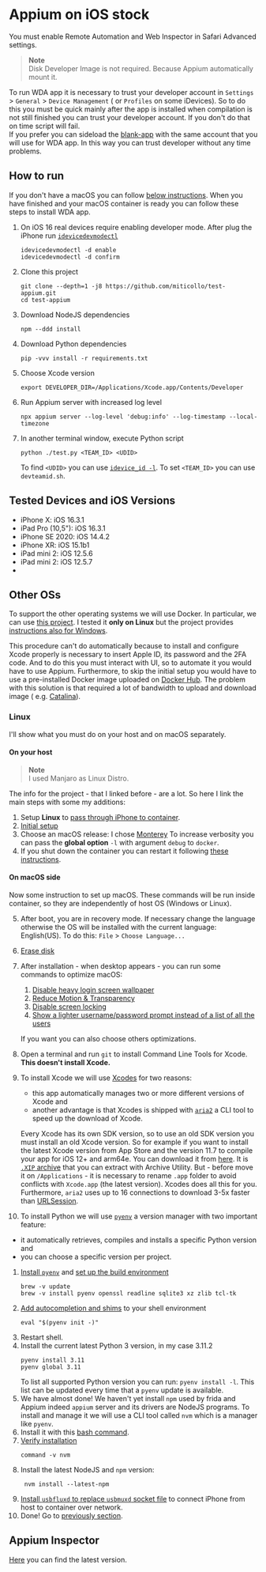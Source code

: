 # Appium on iOS stock

You must enable Remote Automation and Web Inspector in Safari Advanced settings.

> **Note**<br/>
> Disk Developer Image is not required.
> Because Appium automatically mount it.

To run WDA app it is necessary to trust your developer account in `Settings` > `General` > `Device Management` (
or `Profiles` on some iDevices).
So to do this you must be quick mainly after the app is installed when compilation is not still finished you can trust
your developer account.
If you don't do that on time script will fail.<br/>
If you prefer you can sideload the [blank-app](https://github.com/miticollo/blank-app/releases/latest) with the same
account that you will use for WDA app.
In this way you can trust developer without any time problems.

## How to run

If you don't have a macOS you can follow [below instructions](#other-oss).
When you have finished and your macOS container is ready you can follow these steps to install WDA app.

1. On iOS 16 real devices require enabling developer mode.
   After plug the iPhone
   run [`idevicedevmodectl`](https://github.com/libimobiledevice/libimobiledevice/blob/master/tools/idevicedevmodectl.c)
   ```shell
   idevicedevmodectl -d enable
   idevicedevmodectl -d confirm
   ```
2. Clone this project
   ```shell
   git clone --depth=1 -j8 https://github.com/miticollo/test-appium.git
   cd test-appium
   ```
3. Download NodeJS dependencies
   <span><!-- https://appium.github.io/appium/docs/en/latest/quickstart/install/ --></span>
   ```shell
   npm --ddd install
   ```
4. Download Python dependencies
   <span><!-- https://stackoverflow.com/a/15593865 --></span>
   <span><!-- https://appium.github.io/appium/docs/en/latest/quickstart/test-py/ --></span>
   ```shell
   pip -vvv install -r requirements.txt
   ```
5. Choose Xcode version
   <span><!-- https://appium.github.io/appium-xcuitest-driver/latest/multiple-xcode-versions/ --></span>
   ```shell
   export DEVELOPER_DIR=/Applications/Xcode.app/Contents/Developer
   ```
6. Run Appium server with increased log level
   <span><!-- https://stackoverflow.com/a/45164863 --></span>
   ```shell
   npx appium server --log-level 'debug:info' --log-timestamp --local-timezone
   ```
7. In another terminal window, execute Python script
   <span><!-- https://appium.github.io/appium/docs/en/2.0/quickstart/test-py/ --></span>
   <span><!-- python ./test.py 'HS5TZXKJZJ' $(idevice_id -l) --></span>
   ```shell
   python ./test.py <TEAM_ID> <UDID>
   ```
   To find `<UDID>` you can
   use [`idevice_id -l`](https://github.com/libimobiledevice/libimobiledevice/blob/master/tools/idevice_id.c).
   To set `<TEAM_ID>` you can use `devteamid.sh`.

## Tested Devices and iOS Versions

- iPhone X: iOS 16.3.1
- iPad Pro (10,5"): iOS 16.3.1
- iPhone SE 2020: iOS 14.4.2
- iPhone XR: iOS 15.1b1
- iPad mini 2: iOS 12.5.6
- iPad mini 2: iOS 12.5.7
-

## Other OSs

To support the other operating systems we will use Docker.
In particular, we can use [this project](https://github.com/sickcodes/Docker-OSX).
I tested it **only on Linux** but the project
provides [instructions also for Windows](https://github.com/sickcodes/Docker-OSX#id-like-to-run-docker-osx-on-windows).

This procedure can't do automatically because to install and configure Xcode properly is necessary to insert Apple ID,
its password and the 2FA code.
And to do this you must interact with UI, so to automate it you would have to use Appium.
Furthermore, to skip the initial setup you would have to use a pre-installed Docker image uploaded
on [Docker Hub](https://hub.docker.com).
The problem with this solution is that required a lot of bandwidth to upload and download image (
e.g. [Catalina](https://github.com/sickcodes/Docker-OSX#run-catalina-pre-installed-)).

### Linux

I'll show what you must do on your host and on macOS separately.

#### On your host

> **Note**<br/>
> I used Manjaro as Linux Distro.

The info for the project - that I linked before - are a lot.
So here I link the main steps with some my additions:

1. Setup **Linux**
   to [pass through iPhone to container](https://github.com/sickcodes/Docker-OSX#usbfluxd-iphone-usb---network-style-passthrough-osx-kvm-docker-osx).
2. [Initial setup](https://github.com/sickcodes/Docker-OSX#initial-setup)
3. Choose an macOS release: I chose [Monterey](https://github.com/sickcodes/Docker-OSX#monterey-)
   To increase verbosity you can pass the **global option** `-l` with argument `debug` to `docker`.
4. If you shut down the container you can restart it
   following [these instructions](https://github.com/sickcodes/Docker-OSX#start-the-same-container-later-persistent-disk).

#### On macOS side

Now some instruction to set up macOS.
These commands will be run inside container, so they are independently of host OS (Windows or Linux).

5. After boot, you are in recovery mode.
   If necessary change the language otherwise the OS will be installed with the current language: English(US).
   To do this: `File` > `Choose Language...`
6. [Erase disk](https://github.com/sickcodes/Docker-OSX#additional-boot-instructions-for-when-you-are-creating-your-container)
7. After installation - when desktop appears - you can run some commands to optimize macOS:
   1. [Disable heavy login screen wallpaper](https://github.com/sickcodes/osx-optimizer#disable-heavy-login-screen-wallpaper)
   2. [Reduce Motion & Transparency](https://github.com/sickcodes/osx-optimizer#reduce-motion--transparency)
   3. [Disable screen locking](https://github.com/sickcodes/osx-optimizer#disable-screen-locking)
   4. [Show a lighter username/password prompt instead of a list of all the users](https://github.com/sickcodes/osx-optimizer#show-a-lighter-usernamepassword-prompt-instead-of-a-list-of-all-the-users)

   If you want you can also choose others optimizations.
8. Open a terminal and run `git` to install Command Line Tools for Xcode.
   **This doesn't install Xcode.**
9. To install Xcode we will use [Xcodes](https://github.com/RobotsAndPencils/XcodesApp) for two reasons:
   - this app automatically manages two or more different versions of Xcode and
   - another advantage is that Xcodes is shipped with [`aria2`](https://aria2.github.io/) a CLI tool to speed up the
     download of Xcode.

   Every Xcode has its own SDK version, so to use an old SDK version you must install an old Xcode version.
   So for example if you want to install the latest Xcode version from App Store and the version 11.7 to compile your
   app for iOS 12+ and arm64e.
   You can download it
   from [here](https://developer.apple.com/services-account/download?path=/Developer_Tools/Xcode_11.7/Xcode_11.7.xip).
   It is [`.XIP` archive](https://github.com/saagarjha/unxip#design) that you can extract with Archive Utility.
   But - before move it on `/Applications` - it is necessary to rename `.app` folder to avoid conflicts
   with `Xcode.app` (the latest version).
   Xcodes does all this for you.
   Furthermore, `aria2` uses up to 16 connections to download 3-5x faster
   than [URLSession](https://developer.apple.com/documentation/foundation/urlsession).
10. To install Python we will use [`pyenv`](https://github.com/pyenv/pyenv) a version manager with two important
    feature:
   - it automatically retrieves, compiles and installs a specific Python version and
   - you can choose a specific version per project.

   1. [Install `pyenv`](https://github.com/pyenv/pyenv#homebrew-in-macos)
      and [set up the build environment](https://github.com/pyenv/pyenv/wiki#suggested-build-environment)
      ```shell
      brew -v update
      brew -v install pyenv openssl readline sqlite3 xz zlib tcl-tk
      ```
   2. [Add autocompletion and shims](https://github.com/pyenv/pyenv#advanced-configuration) to your shell environment
      ```shell
      eval "$(pyenv init -)"
      ```
   3. Restart shell.
   4. Install the current latest Python 3 version, in my case 3.11.2
      ```shell
      pyenv install 3.11
      pyenv global 3.11
      ```
      To list all supported Python version you can run: `pyenv install -l`.
      This list can be updated every time that a `pyenv` update is available.
11. We have almost done!
    We haven't yet install `npm` used by frida and Appium indeed `appium` server and its drivers are NodeJS programs.
    To install and manage it we will use a CLI tool called `nvm` which is a manager like `pyenv`.
   1. Install it with this [bash command](https://github.com/nvm-sh/nvm#install--update-script).
   2. [Verify installation](https://github.com/nvm-sh/nvm#verify-installation)
      ```shell
      command -v nvm
      ```
   3. Install the latest NodeJS and `npm` version:
      ```shell
       nvm install --latest-npm
      ```
12. [Install `usbfluxd` to replace `usbmuxd` socket file](https://github.com/sickcodes/Docker-OSX#connect-to-a-host-running-usbfluxd)
    to connect iPhone from host to container over network.
13. Done! Go to [previously section](#how-to-run).

## Appium Inspector

[Here](https://github.com/appium/appium-inspector/releases/tag/v2023.3.1) you can find the latest version.